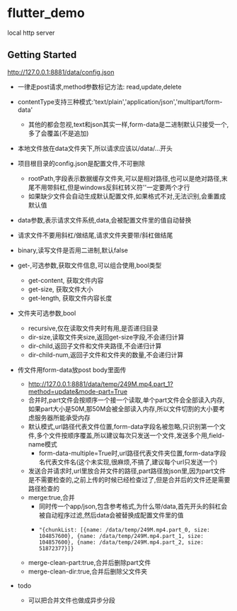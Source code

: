 # flutter_demo

local http server

## Getting Started

http://127.0.0.1:8881/data/config.json
* 一律走post请求,method参数标记方法: read,update,delete
* contentType支持三种模式:'text/plain','application/json','multipart/form-data'
    * 其他的都会忽视,text和json其实一样,form-data是二进制默认只接受一个,多了会覆盖(不是追加)
* 本地文件放在data文件夹下,所以请求应该以/data/...开头
* 项目根目录的config.json是配置文件,不可删除
    * rootPath,字段表示数据缓存文件夹,可以是相对路径,也可以是绝对路径,末尾不用带斜杠,但是windows反斜杠转义符'\'一定要两个才行
    * 如果缺少文件会自动生成默认配置文件,如果格式不对,无法识别,会重置成默认值
* data参数,表示请求文件系统,data,会被配置文件里的值自动替换
* 请求文件不要用斜杠/做结尾,请求文件夹要带/斜杠做结尾
* binary,读写文件是否用二进制,默认false
* get-,可选参数,获取文件信息,可以组合使用,bool类型
    * get-content, 获取文件内容
    * get-size, 获取文件大小
    * get-length, 获取文件内容长度
*  文件夹可选参数,bool
    * recursive,仅在读取文件夹时有用,是否递归目录
    * dir-size,读取文件夹size,返回get-size字段,不会递归计算
    * dir-child,返回子文件和文件夹路径,不会递归计算
    * dir-child-num,返回子文件和文件夹的数量,不会递归计算
* 传文件用form-data放post body里面传
    *  http://127.0.0.1:8881/data/temp/249M.mp4.part_1?method=update&mode-part=True
    *  合并时,part文件会按顺序一个接一个读取,单个part文件会全部读入内存,如果part大小是50M,那50M会被全部读入内存,所以文件切割的大小要考虑服务器所能承受内存
    * 默认模式,url路径代表文件位置,form-data字段名被忽略,只识别第一个文件,多个文件按顺序覆盖,所以建议每次只发送一个文件,发送多个用,field-name模式
        *  form-data-multiple=True时,url路径代表文件夹位置,form-data字段名代表文件名(这个未实现,很麻烦,不搞了,建议每个url只发送一个)
   * 发送合并请求时,url里放合并文件的路径,part路径放json里,因为part文件是不需要检查的,之前上传的时候已经检查过了,但是合并后的文件还是需要路径检查的
    * merge:true,合并
        * 同时传一个app/json,包含参考格式,为什么带/data,首先开头的斜杠会被自动程序过滤,然后data会被替换成配置文件里的值
        * ```
          "{chunkList: [{name: /data/temp/249M.mp4.part_0, size: 104857600}, {name: /data/temp/249M.mp4.part_1, size: 104857600}, {name: /data/temp/249M.mp4.part_2, size: 51872377}]}
          ```
    * merge-clean-part:true,合并后删除part文件
    * merge-clean-dir:true,合并后删除父文件夹

* todo
    * 可以把合并文件也做成异步分段
